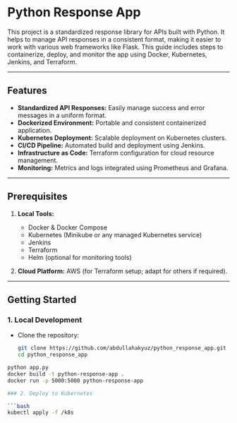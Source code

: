 # Python Response App

This project is a standardized response library for APIs built with Python. It helps to manage API responses in a consistent format, making it easier to work with various web frameworks like Flask. This guide includes steps to containerize, deploy, and monitor the app using Docker, Kubernetes, Jenkins, and Terraform.

---

## Features

- **Standardized API Responses:** Easily manage success and error messages in a uniform format.
- **Dockerized Environment:** Portable and consistent containerized application.
- **Kubernetes Deployment:** Scalable deployment on Kubernetes clusters.
- **CI/CD Pipeline:** Automated build and deployment using Jenkins.
- **Infrastructure as Code:** Terraform configuration for cloud resource management.
- **Monitoring:** Metrics and logs integrated using Prometheus and Grafana.

---

## Prerequisites

1. **Local Tools:**
   - Docker & Docker Compose
   - Kubernetes (Minikube or any managed Kubernetes service)
   - Jenkins
   - Terraform
   - Helm (optional for monitoring tools)
   
2. **Cloud Platform:** AWS (for Terraform setup; adapt for others if required).

---

## Getting Started

### 1. Local Development

- Clone the repository:
  ```bash
  git clone https://github.com/abdullahakyuz/python_response_app.git
  cd python_response_app

 ```bash
python app.py
docker build -t python-response-app .
docker run -p 5000:5000 python-response-app

### 2. Deploy to Kubernetes

 ```bash
kubectl apply -f /k8s
